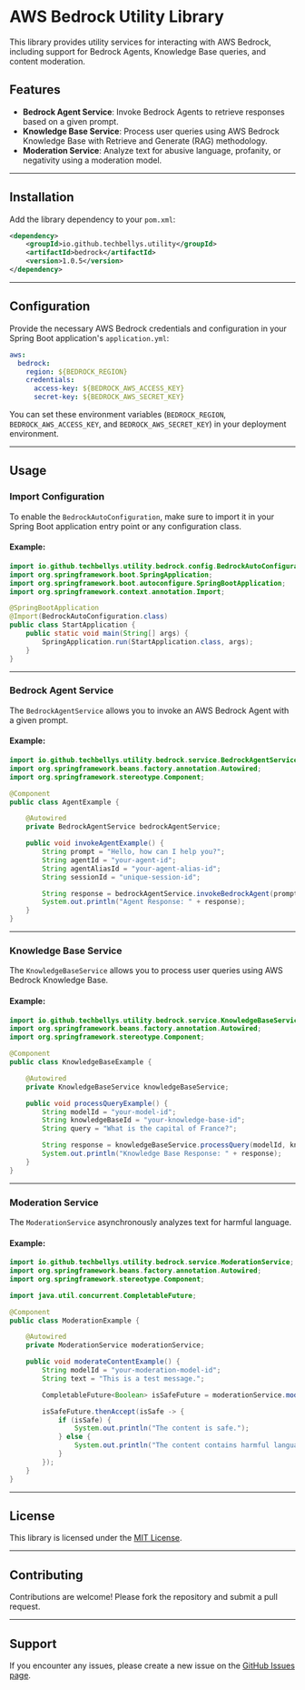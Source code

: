 # AWS Bedrock Utility Library

This library provides utility services for interacting with AWS Bedrock, including support for Bedrock Agents, Knowledge Base queries, and content moderation.

## Features
- **Bedrock Agent Service**: Invoke Bedrock Agents to retrieve responses based on a given prompt.
- **Knowledge Base Service**: Process user queries using AWS Bedrock Knowledge Base with Retrieve and Generate (RAG) methodology.
- **Moderation Service**: Analyze text for abusive language, profanity, or negativity using a moderation model.

---

## Installation
Add the library dependency to your `pom.xml`:

```xml
<dependency>
    <groupId>io.github.techbellys.utility</groupId>
    <artifactId>bedrock</artifactId>
    <version>1.0.5</version>
</dependency>
```

---

## Configuration
Provide the necessary AWS Bedrock credentials and configuration in your Spring Boot application's `application.yml`:

```yaml
aws:
  bedrock:
    region: ${BEDROCK_REGION}
    credentials:
      access-key: ${BEDROCK_AWS_ACCESS_KEY}
      secret-key: ${BEDROCK_AWS_SECRET_KEY}
```

You can set these environment variables (`BEDROCK_REGION`, `BEDROCK_AWS_ACCESS_KEY`, and `BEDROCK_AWS_SECRET_KEY`) in your deployment environment.

---

## Usage

### Import Configuration
To enable the `BedrockAutoConfiguration`, make sure to import it in your Spring Boot application entry point or any configuration class.

#### Example:
```java
import io.github.techbellys.utility.bedrock.config.BedrockAutoConfiguration;
import org.springframework.boot.SpringApplication;
import org.springframework.boot.autoconfigure.SpringBootApplication;
import org.springframework.context.annotation.Import;

@SpringBootApplication
@Import(BedrockAutoConfiguration.class)
public class StartApplication {
    public static void main(String[] args) {
        SpringApplication.run(StartApplication.class, args);
    }
}
```

---

### Bedrock Agent Service
The `BedrockAgentService` allows you to invoke an AWS Bedrock Agent with a given prompt.

#### Example:
```java
import io.github.techbellys.utility.bedrock.service.BedrockAgentService;
import org.springframework.beans.factory.annotation.Autowired;
import org.springframework.stereotype.Component;

@Component
public class AgentExample {

    @Autowired
    private BedrockAgentService bedrockAgentService;

    public void invokeAgentExample() {
        String prompt = "Hello, how can I help you?";
        String agentId = "your-agent-id";
        String agentAliasId = "your-agent-alias-id";
        String sessionId = "unique-session-id";

        String response = bedrockAgentService.invokeBedrockAgent(prompt, agentId, agentAliasId, sessionId);
        System.out.println("Agent Response: " + response);
    }
}
```

---

### Knowledge Base Service
The `KnowledgeBaseService` allows you to process user queries using AWS Bedrock Knowledge Base.

#### Example:
```java
import io.github.techbellys.utility.bedrock.service.KnowledgeBaseService;
import org.springframework.beans.factory.annotation.Autowired;
import org.springframework.stereotype.Component;

@Component
public class KnowledgeBaseExample {

    @Autowired
    private KnowledgeBaseService knowledgeBaseService;

    public void processQueryExample() {
        String modelId = "your-model-id";
        String knowledgeBaseId = "your-knowledge-base-id";
        String query = "What is the capital of France?";

        String response = knowledgeBaseService.processQuery(modelId, knowledgeBaseId, query);
        System.out.println("Knowledge Base Response: " + response);
    }
}
```

---

### Moderation Service
The `ModerationService` asynchronously analyzes text for harmful language.

#### Example:
```java
import io.github.techbellys.utility.bedrock.service.ModerationService;
import org.springframework.beans.factory.annotation.Autowired;
import org.springframework.stereotype.Component;

import java.util.concurrent.CompletableFuture;

@Component
public class ModerationExample {

    @Autowired
    private ModerationService moderationService;

    public void moderateContentExample() {
        String modelId = "your-moderation-model-id";
        String text = "This is a test message.";

        CompletableFuture<Boolean> isSafeFuture = moderationService.moderateContent(modelId, text);

        isSafeFuture.thenAccept(isSafe -> {
            if (isSafe) {
                System.out.println("The content is safe.");
            } else {
                System.out.println("The content contains harmful language.");
            }
        });
    }
}
```

---

## License
This library is licensed under the [MIT License](LICENSE).

---

## Contributing
Contributions are welcome! Please fork the repository and submit a pull request.

---

## Support
If you encounter any issues, please create a new issue on the [GitHub Issues page](https://github.com/techbellys/aws-bedrock-utility/issues).
